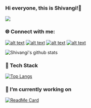### Hi everyone, this is Shivangi!👋 <br>
<!-- Actual text -->
![](https://komarev.com/ghpvc/?username=shivangi00&color=blueviolet)

### 🌐 Connect with me: <br>
[![alt text][1.1]][1]
[![alt text][2.1]][2]
[![alt text][3.1]][3]
[![alt text][6.1]][6]

[1.1]: http://i.imgur.com/tXSoThF.png (twitter icon with padding)
[2.1]: http://i.imgur.com/P3YfQoD.png (facebook icon with padding)
[3.1]: http://i.imgur.com/yCsTjba.png (google plus icon with padding)
[6.1]: http://i.imgur.com/0o48UoR.png (github icon with padding)

[1]: https://twitter.com/shivangi005
[2]: https://www.facebook.com/profile.php?id=100005630327257
[3]: shivangimalik@gmail.com
[6]: http://www.github.com/shivangi00

<!--GitHub stats -->
![Shivangi's github stats](https://github-readme-stats.vercel.app/api?username=shivangi00&count_private=true&show_icons=true&theme=radical&align="center") <br>

<!--Top Languages-->
### 🌱 Tech Stack
[![Top Langs](https://github-readme-stats.vercel.app/api/top-langs/?username=shivangi00&layout=compact&theme=radical)](https://github.com/anuraghazra/github-readme-stats)
### 🔭 I’m currently working on
[![ReadMe Card](https://github-readme-stats.vercel.app/api/pin/?username=shivangi00&theme=radical&repo=Data-structures-algorithms)](https://github.com/shivangi00/Data-structures-algorithms.git)

<!-- Know more-->
<!--
**shivangi00/shivangi00** is a ✨ _special_ ✨ repository because its `README.md` (this file) appears on your GitHub profile.

Here are some ideas to get you started:

- 🔭 I’m currently working on ...
- 🌱 I’m currently learning ...
- 👯 I’m looking to collaborate on ...
- 🤔 I’m looking for help with ...
- 💬 Ask me about ...
- 📫 How to reach me: ...
- 😄 Pronouns: ...
- ⚡ Fun fact: ...
-->
